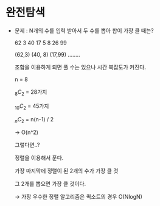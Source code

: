 # 완전탐색

- 문제 : N개의 수를 입력 받아서 두 수를 뽑아 합이 가장 클 때는?
    
    62 3 40 17 5 8 26 99
    
    (62,3) (40, 8) (17,99) ........
    
    조합을 이용하게 되면 풀 수는 있으나 시간 복잡도가 커진다.
    
    n = 8
    
    $_8C_2$ = 28가지
    
    $_{10}C_2$ = 45가지
    
    $_{n}C_{2}$ = n(n-1) / 2
    
    → O(n^2)
    
    그렇다면..?
    
    정렬을 이용해서 푼다. 
    
    가장 마지막에 정렬이 된 2개의 수가 가장 클 것
    
    그 2개를 뽑으면 가장 클 것이다.
    
    → 가장 우수한 정렬 알고리즘은 퀵소트의 경우 O(NlogN)

